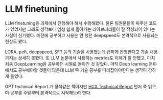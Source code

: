 # LLM finetuning

LLM finetuning을 과제에서 진행해야 해서 수행해봤다. 물론 팀원분들이 짜주신 코드가 있었지만 그래도 생각보다 엄청 쉽게 돌아가는 라이브러리들이 잘 작성되어 있다는 사실이 신기했다. 예전에 공부하고 사용은 안 했던 deepspeed도 본격적으로 사용되는 현상도 봤다.

LORA, peft, deepspeed, SFT 등의 기술을 사용했는데 급하게 진행한다고 기술 내용까지는 상세히 못봤다. 또 LLM 논문에서 사용하는 metrics도 이해가 잘 안됐고, 마치 처음 DeepLearning을 공부하던 시절로 돌아간 것 같았다. 아직 Deep learning 분야에서도 공부해야할 것들이 많은데 LLM 쪽 기술 공부를 따라잡아야한다는 생각이 강하게 들었다. 

GPT technical Report 가 정석같은 책이지만 [HCX Technical Reprot](https://arxiv.org/pdf/2404.01954.pdf) 먼저 쭉 읽으며 공부를 주말부터 본격적으로 시작해보려 한다.